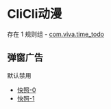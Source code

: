 # CliCli动漫

存在 1 规则组 - [com.viva.time_todo](/src/apps/com.viva.time_todo.ts)

## 弹窗广告

默认禁用

- [快照-0](https://i.gkd.li/i/13759356)
- [快照-1](https://i.gkd.li/i/13761232)
